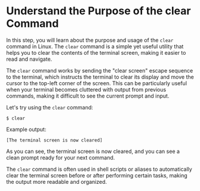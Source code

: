 # Understand the Purpose of the clear Command

In this step, you will learn about the purpose and usage of the `clear` command in Linux. The `clear` command is a simple yet useful utility that helps you to clear the contents of the terminal screen, making it easier to read and navigate.

The `clear` command works by sending the "clear screen" escape sequence to the terminal, which instructs the terminal to clear its display and move the cursor to the top-left corner of the screen. This can be particularly useful when your terminal becomes cluttered with output from previous commands, making it difficult to see the current prompt and input.

Let's try using the `clear` command:

```
$ clear
```

Example output:

```
[The terminal screen is now cleared]
```

As you can see, the terminal screen is now cleared, and you can see a clean prompt ready for your next command.

The `clear` command is often used in shell scripts or aliases to automatically clear the terminal screen before or after performing certain tasks, making the output more readable and organized.
